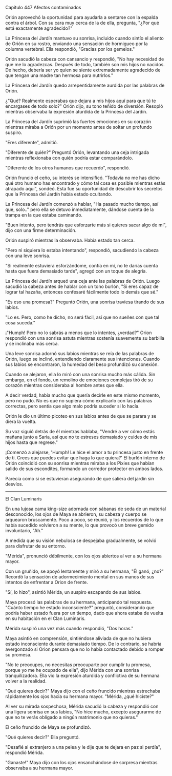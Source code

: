 
Capítulo 447 Afectos contaminados

Orión aprovechó la oportunidad para ayudarla a sentarse con la espalda contra el árbol. Con su cara muy cerca de la de ella, pregunta, "¿Por qué está exactamente agradecido?"

La Princesa del Jardín mantuvo su sonrisa, incluido cuando sintío el aliento de Orión en su rostro, enviando una sensación de hormigueo por la columna vertebral. Ella respondió, "Gracias por los gemelos."

Orión sacudió la cabeza con cansancio y respondió, "No hay necesidad de que me lo agradezcas. Después de todo, también son mis hijos no nacidos. De hecho, debería ser yo quien se siente extremadamente agradecido de que tengan una madre tan hermosa para nutrirlos."

La Princesa del Jardín quedo arrepentidamente aurdida por las palabras de Orión.

¿"Qué? Realmente esperabas que dejara a mis hijos aquí para que tú te encargases de todo solo?" Orión dijo, su tono teñido de diversión. Resopló mientras observaba la expresión aturdida de la Princesa del Jardín.

La Princesa del Jardín suprimió las fuertes emociones en su corazón mientras miraba a Orión por un momento antes de soltar un profundo suspiro.

"Eres diferente", admitió.

"Diferente de quién?" Preguntó Orión, levantando una ceja intrigada mientras reflexionaba con quién podría estar comparándolo.

"Diferente de los otros humanos que recuerdo", respondió.

Orión frunció el ceño, su interés se intensificó. "Todavía no me has dicho qué otro humano has encontrado y cómo tal cosa es posible mientras estás atrapado aquí", sondeó. Esta fue su oportunidad de descubrir los secretos que la Princesa del Jardín había estado ocultando.

La Princesa del Jardín comenzó a hablar, "Ha pasado mucho tiempo, así que, solo.." pero ella se detuvo inmediatamente, dándose cuenta de la trampa en la que estaba caminando.

"Buen intento, pero tendrás que esforzarte más si quieres sacar algo de mí", dijo con una firme determinación.

Orión suspiró mientras la observaba. Había estado tan cerca.

"Pero ni siquiera lo estaba intentando", respondió, sacudiendo la cabeza con una leve sonrisa.

"Si realmente estuviera esforzándome, confía en mí, no te darías cuenta hasta que fuera demasiado tarde", agregó con un toque de alegría.

La Princesa del Jardín arqueó una ceja ante las palabras de Orión. Luego sacudió la cabeza antes de hablar con un tono burlón, "Si eres capaz de lograr tal hazaña, entonces confesaré fácilmente todo lo demás que sé."

"Es eso una promesa?" Preguntó Orión, una sonrisa traviesa tirando de sus labios.

"Lo es. Pero, como he dicho, no será fácil, así que no sueñes con que tal cosa suceda."

¡"Humph! Pero no lo sabrás a menos que lo intentes, ¿verdad?" Orion respondió con una sonrisa astuta mientras sostenía suavemente su barbilla y se inclinaba más cerca.

Una leve sonrisa adornó sus labios mientras se reía de las palabras de Orión, luego se inclinó, entendiendo claramente sus intenciones. Cuando sus labios se encontraron, la humedad del beso profundizó su conexión.

Cuando se alejaron, ella lo miró con una sonrisa mucho más cálida. Sin embargo, en el fondo, un remolino de emociones complejas tiró de su corazón mientras consideraba al hombre antes que ella.

A decir verdad, había mucho que quería decirle en este mismo momento, pero no pudo. No es que no supiera cómo explicarlo con las palabras correctas, pero sentía que algo malo podría suceder si lo hacía.

Orión le dio un último picoteo en sus labios antes de que se parara y se diera la vuelta.

Su voz siguió detrás de él mientras hablaba, "Vendré a ver cómo estás mañana junto a Saria, así que no te estreses demasiado y cuides de mis hijos hasta que regrese."

¡Comenzó a alejarse, 'Humph! Le hice el amor a tu princesa justo en frente de ti. Crees que puedes evitar que haga lo que quiera?' El burlón interno de Orión coincidió con su sonrisa mientras miraba a los Pixies que habían salido de sus escondites, formando un corredor protector en ambos lados.

Parecía como si se estuvieran asegurando de que saliera del jardín sin desvíos.

---

El Clan Luminaris

En una lujosa cama king-size adornada con sábanas de seda de un material desconocido, los ojos de Maya se abrieron, su cabeza y cuerpo se arquearon bruscamente. Poco a poco, se reunió, y los recuerdos de lo que había sucedido volvieron a su mente, lo que provocó un breve gemido involuntario, "Ah."

A medida que su visión nebulosa se despejaba gradualmente, se volvió para disfrutar de su entorno.

"Mérida", pronunció débilmente, con los ojos abiertos al ver a su hermana mayor.

Con un gruñido, se apoyó lentamente y miró a su hermana, "Él ganó, ¿no?" Recordó la sensación de adormecimiento mental en sus manos de sus intentos de enfrentar a Orion de frente.

"Sí, lo hizo", asintió Mérida, un suspiro escapando de sus labios.

Maya procesó las palabras de su hermana, anticipando tal respuesta. "Cuánto tiempo he estado inconsciente?" preguntó, considerando que podría haber estado fuera por un tiempo, dado que ahora estaba de vuelta en su habitación en el Clan Luminaris.

Mérida suspiró una vez más cuando respondió, "Dos horas."

Maya asintió en comprensión, sintiéndose aliviada de que no hubiera estado inconsciente durante demasiado tiempo. De lo contrario, se habría avergonzado si Orion pensara que no lo había contactado debido a romper su promesa.

"No te preocupes, no necesitas preocuparte por cumplir tu promesa, porque yo me he ocupado de ella", dijo Mérida con una sonrisa tranquilizadora. Ella vio la expresión aturdida y conflictiva de su hermana volver a la realidad.

"Qué quieres decir?" Maya dijo con el ceño fruncido mientras estrechaba rápidamente los ojos hacia su hermana mayor. "Mérida, ¿qué hiciste?"

Al ver su mirada sospechosa, Mérida sacudió la cabeza y respondió con una ligera sonrisa en sus labios, "No hice mucho, excepto asegurarme de que no te verás obligado a ningún matrimonio que no quieras."

El ceño fruncido de Maya se profundizó.

"Qué quieres decir?" Ella preguntó.

"Desafié al extranjero a una pelea y le dije que te dejara en paz si perdía", respondió Mérida.

"Ganaste!" Maya dijo con los ojos ensanchándose de sorpresa mientras observaba a su hermana mayor.

